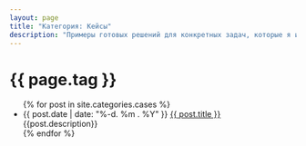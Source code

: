 ```yaml
---
layout: page
title: "Категория: Кейсы"
description: "Примеры готовых решений для конкретных задач, которые я использовал или могу использовать"
---
```

<h1>{{ page.tag }}</h1>

<ul>
{% for post in site.categories.cases %}
      <li>
        <span class="post-date">{{ post.date | date: "%-d. %m . %Y" }}</span>
        <a class="post-link" href="{{ post.url | prepend: site.baseurl }}">{{ post.title }}</a><br>
        <span class="post-decription">{{post.description}}</span>
      </li>
{% endfor %}
</ul>